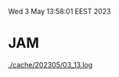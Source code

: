 Wed  3 May 13:58:01 EEST 2023
# JAM
<a href='./cache/202305/03_13.log'>./cache/202305/03_13.log</a>
